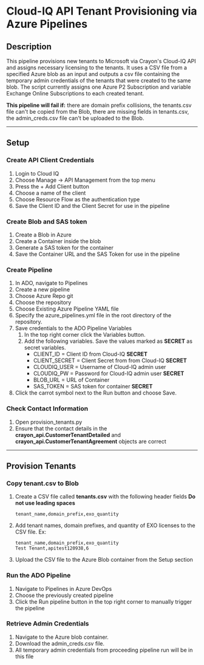 # Cloud-IQ API Tenant Provisioning via Azure Pipelines

## **Description**

This pipeline provisions new tenants to Microsoft via Crayon's Cloud-IQ API and assigns necessary licensing to the tenants. 
It uses a CSV file from a specified Azure blob as an input and outputs a csv file containing the temporary admin credentials of the tenants that were created to the same blob. The script currently assigns one Azure P2 Subscription and variable Exchange Online Subscriptions to each created tenant.

**This pipeline will fail if:** there are domain prefix collisions, the tenants.csv file can't be copied from the Blob, there are missing fields in tenants.csv, the admin_creds.csv file can't be uploaded to the Blob. 

___

## **Setup**

### **Create API Client Credentials**

1. Login to Cloud IQ
2. Choose Manage -> API Management from the top menu
3. Press the + Add Client button
4. Choose a name of the client
5. Choose Resource Flow as the authentication type
6. Save the Client ID and the Client Secret for use in the pipeline

### **Create Blob and SAS token**

1. Create a Blob in Azure
2. Create a Container inside the blob
3. Generate a SAS token for the container
4. Save the Container URL and the SAS Token for use in the pipeline

### **Create Pipeline**

1. In ADO, navigate to Pipelines
2. Create a new pipeline
3. Choose Azure Repo git
4. Choose the repository
5. Choose Existing Azure Pipeline YAML file
6. Specify the azure_pipelines.yml file in the root directory of the repository. 
7. Save credentials to the ADO Pipeline Variables
    1. In the top right corner click the Variables button.
    2. Add the following variables. Save the values marked as **SECRET** as secret variables.
        * CLIENT_ID = Client ID from Cloud-IQ **SECRET**
        * CLIENT_SECRET = Client Secret from from Cloud-IQ **SECRET**
        * CLOUDIQ_USER = Username of Cloud-IQ admin user
        * CLOUDIQ_PW = Password for Cloud-IQ admin user **SECRET**
        * BLOB_URL = URL of Container
        * SAS_TOKEN = SAS token for container **SECRET**
8. Click the carrot symbol next to the Run button and choose Save.

### **Check Contact Information**

1. Open provision_tenants.py
2. Ensure that the contact details in the **crayon_api.CustomerTenantDetailed** and **crayon_api.CustomerTenantAgreement** objects are correct 
___

## **Provision Tenants**

### **Copy tenant.csv to Blob**

1. Create a CSV file called **tenants.csv** with the following header fields __Do not use leading spaces__
    ```
    tenant_name,domain_prefix,exo_quantity
    ```
2. Add tenant names, domain prefixes, and quantity of EXO licenses to the CSV file. Ex:
    ```
    tenant_name,domain_prefix,exo_quantity
    Test Tenant,apitest120938,6
    ```
3. Upload the CSV file to the Azure Blob container from the Setup section

### **Run the ADO Pipeline**

1. Navigate to Pipelines in Azure DevOps
2. Choose the previously created pipeline
3. Click the Run pipeline button in the top right corner to manually trigger the pipeline 

### **Retrieve Admin Credentials**

1. Navigate to the Azure blob container.
2. Download the admin_creds.csv file.
3. All temporary admin credentials from proceeding pipeline run will be in this file 